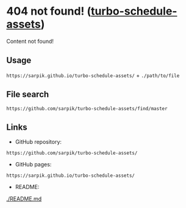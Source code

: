 # 404 not found! ([turbo-schedule-**assets**](./README.md))

Content not found!

## Usage

`https://sarpik.github.io/turbo-schedule-assets/` + `./path/to/file`

## File search

```url
https://github.com/sarpik/turbo-schedule-assets/find/master
```

## Links

* GitHub repository:

```url
https://github.com/sarpik/turbo-schedule-assets/
```

* GitHub pages:

```url
https://sarpik.github.io/turbo-schedule-assets/
```

* README:

[./README.md](./README.md)
